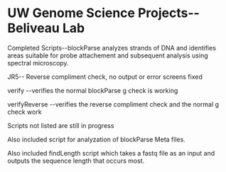 # UW Genome Science Projects--Beliveau Lab

Completed Scripts--blockParse analyzes strands of DNA and identifies areas suitable for probe attachement and subsequent analysis using spectral microscopy.

   JR5-- Reverse compliment check, no output or error screens fixed
   
   verify --verifies the normal blockParse g check is working
   
   verifyReverse --verifies the reverse compliment check and the normal g check work

Scripts not listed are still in progress

Also included script for analyzation of blockParse Meta files.

Also included findLength script which takes a fastq file as an input and outputs the sequence length that occurs most.
